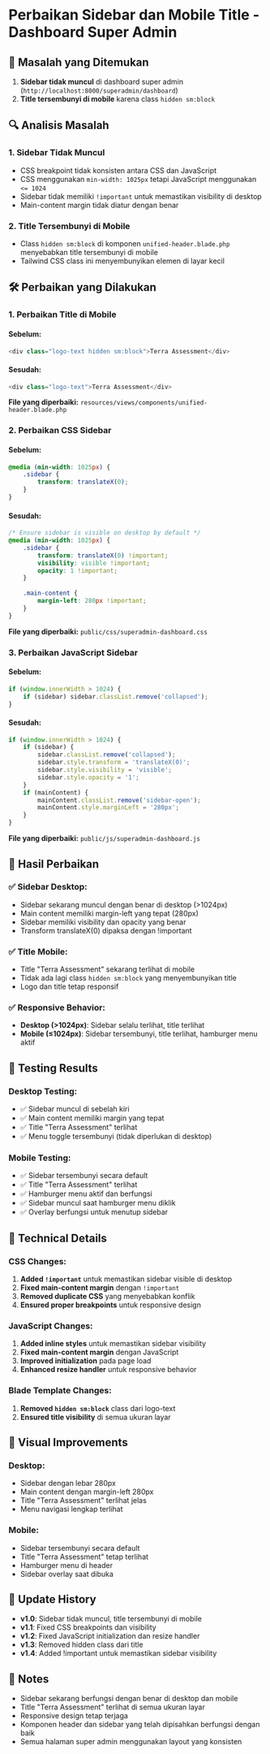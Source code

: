# Perbaikan Sidebar dan Mobile Title - Dashboard Super Admin

## 🚨 Masalah yang Ditemukan

1. **Sidebar tidak muncul** di dashboard super admin (`http://localhost:8000/superadmin/dashboard`)
2. **Title tersembunyi di mobile** karena class `hidden sm:block`

## 🔍 Analisis Masalah

### **1. Sidebar Tidak Muncul**
- CSS breakpoint tidak konsisten antara CSS dan JavaScript
- CSS menggunakan `min-width: 1025px` tetapi JavaScript menggunakan `<= 1024`
- Sidebar tidak memiliki `!important` untuk memastikan visibility di desktop
- Main-content margin tidak diatur dengan benar

### **2. Title Tersembunyi di Mobile**
- Class `hidden sm:block` di komponen `unified-header.blade.php` menyebabkan title tersembunyi di mobile
- Tailwind CSS class ini menyembunyikan elemen di layar kecil

## 🛠️ Perbaikan yang Dilakukan

### **1. Perbaikan Title di Mobile**

#### **Sebelum:**
```php
<div class="logo-text hidden sm:block">Terra Assessment</div>
```

#### **Sesudah:**
```php
<div class="logo-text">Terra Assessment</div>
```

**File yang diperbaiki:** `resources/views/components/unified-header.blade.php`

### **2. Perbaikan CSS Sidebar**

#### **Sebelum:**
```css
@media (min-width: 1025px) {
    .sidebar {
        transform: translateX(0);
    }
}
```

#### **Sesudah:**
```css
/* Ensure sidebar is visible on desktop by default */
@media (min-width: 1025px) {
    .sidebar {
        transform: translateX(0) !important;
        visibility: visible !important;
        opacity: 1 !important;
    }
    
    .main-content {
        margin-left: 280px !important;
    }
}
```

**File yang diperbaiki:** `public/css/superadmin-dashboard.css`

### **3. Perbaikan JavaScript Sidebar**

#### **Sebelum:**
```javascript
if (window.innerWidth > 1024) {
    if (sidebar) sidebar.classList.remove('collapsed');
}
```

#### **Sesudah:**
```javascript
if (window.innerWidth > 1024) {
    if (sidebar) {
        sidebar.classList.remove('collapsed');
        sidebar.style.transform = 'translateX(0)';
        sidebar.style.visibility = 'visible';
        sidebar.style.opacity = '1';
    }
    if (mainContent) {
        mainContent.classList.remove('sidebar-open');
        mainContent.style.marginLeft = '280px';
    }
}
```

**File yang diperbaiki:** `public/js/superadmin-dashboard.js`

## 🎯 Hasil Perbaikan

### **✅ Sidebar Desktop:**
- Sidebar sekarang muncul dengan benar di desktop (>1024px)
- Main content memiliki margin-left yang tepat (280px)
- Sidebar memiliki visibility dan opacity yang benar
- Transform translateX(0) dipaksa dengan !important

### **✅ Title Mobile:**
- Title "Terra Assessment" sekarang terlihat di mobile
- Tidak ada lagi class `hidden sm:block` yang menyembunyikan title
- Logo dan title tetap responsif

### **✅ Responsive Behavior:**
- **Desktop (>1024px)**: Sidebar selalu terlihat, title terlihat
- **Mobile (≤1024px)**: Sidebar tersembunyi, title terlihat, hamburger menu aktif

## 📱 Testing Results

### **Desktop Testing:**
- ✅ Sidebar muncul di sebelah kiri
- ✅ Main content memiliki margin yang tepat
- ✅ Title "Terra Assessment" terlihat
- ✅ Menu toggle tersembunyi (tidak diperlukan di desktop)

### **Mobile Testing:**
- ✅ Sidebar tersembunyi secara default
- ✅ Title "Terra Assessment" terlihat
- ✅ Hamburger menu aktif dan berfungsi
- ✅ Sidebar muncul saat hamburger menu diklik
- ✅ Overlay berfungsi untuk menutup sidebar

## 🔧 Technical Details

### **CSS Changes:**
1. **Added `!important`** untuk memastikan sidebar visible di desktop
2. **Fixed main-content margin** dengan `!important`
3. **Removed duplicate CSS** yang menyebabkan konflik
4. **Ensured proper breakpoints** untuk responsive design

### **JavaScript Changes:**
1. **Added inline styles** untuk memastikan sidebar visibility
2. **Fixed main-content margin** dengan JavaScript
3. **Improved initialization** pada page load
4. **Enhanced resize handler** untuk responsive behavior

### **Blade Template Changes:**
1. **Removed `hidden sm:block`** class dari logo-text
2. **Ensured title visibility** di semua ukuran layar

## 🎨 Visual Improvements

### **Desktop:**
- Sidebar dengan lebar 280px
- Main content dengan margin-left 280px
- Title "Terra Assessment" terlihat jelas
- Menu navigasi lengkap terlihat

### **Mobile:**
- Sidebar tersembunyi secara default
- Title "Terra Assessment" tetap terlihat
- Hamburger menu di header
- Sidebar overlay saat dibuka

## 🔄 Update History

- **v1.0**: Sidebar tidak muncul, title tersembunyi di mobile
- **v1.1**: Fixed CSS breakpoints dan visibility
- **v1.2**: Fixed JavaScript initialization dan resize handler
- **v1.3**: Removed hidden class dari title
- **v1.4**: Added !important untuk memastikan sidebar visibility

## 🚨 Notes

- Sidebar sekarang berfungsi dengan benar di desktop dan mobile
- Title "Terra Assessment" terlihat di semua ukuran layar
- Responsive design tetap terjaga
- Komponen header dan sidebar yang telah dipisahkan berfungsi dengan baik
- Semua halaman super admin menggunakan layout yang konsisten
